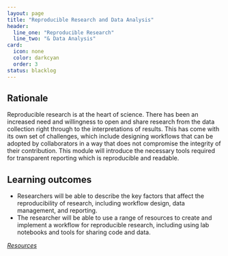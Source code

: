 ```yaml
---
layout: page
title: "Reproducible Research and Data Analysis"
header: 
  line_one: "Reproducible Research"
  line_two: "& Data Analysis"
card:
  icon: none
  color: darkcyan
  order: 3
status: blacklog
---
```


## Rationale

<!-- split -->

Reproducible research is at the heart of science. There has been an increased 
need and willingness to open and share research from the data collection right 
through to the interpretations of results. This has come with its own set of 
challenges, which include designing workflows that can be adopted by 
collaborators in a way that does not compromise the integrity of their 
contribution. This module will introduce the necessary tools required for 
transparent reporting which is reproducible and readable.

<!-- split -->

## Learning outcomes

* Researchers will be able to describe the key factors that affect the 
  reproducibility of research, including workflow design, data management, and 
  reporting.
* The researcher will be able to use a range of resources to create and implement 
  a workflow for reproducible research, including using lab notebooks and tools 
  for sharing code and data.

[_Resources_](http://opensciencemooc.eu/open-science-resources/#three)

